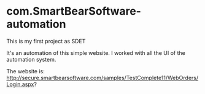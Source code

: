 # com.SmartBearSoftware-automation

This is my first project as SDET

It's an automation of this simple website.
I worked with all the UI of the automation system.

The website is:
http://secure.smartbearsoftware.com/samples/TestComplete11/WebOrders/Login.aspx?
